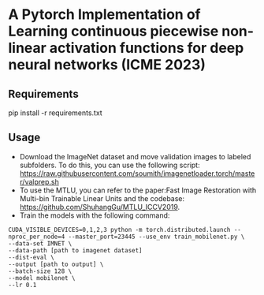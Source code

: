 # A Pytorch Implementation of Learning continuous piecewise non-linear activation functions for deep neural networks (ICME 2023)

## Requirements
pip install -r requirements.txt

## Usage
* Download the ImageNet dataset and move validation images to labeled subfolders. To do this, you can use the following script: https://raw.githubusercontent.com/soumith/imagenetloader.torch/master/valprep.sh
* To use the MTLU, you can refer to the paper:Fast Image Restoration with Multi-bin Trainable Linear Units and the codebase: https://github.com/ShuhangGu/MTLU_ICCV2019.
*  Train the models with the following command:
```
CUDA_VISIBLE_DEVICES=0,1,2,3 python -m torch.distributed.launch --nproc_per_node=4 --master_port=23445 --use_env train_mobilenet.py \
--data-set IMNET \
--data-path [path to imagenet dataset]
--dist-eval \
--output [path to output] \
--batch-size 128 \
--model mobilenet \
--lr 0.1
```
